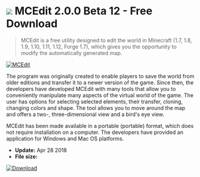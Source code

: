# ![](https://cdn.softexe.net/static/icon/b/mcedit-10332.png) MCEdit 2.0.0 Beta 12 - Free Download

> MCEdit is a free utility designed to edit the world in Minecraft (1.7, 1.8, 1.9, 1.10, 1.11, 1.12, Forge 1.7), which gives you the opportunity to modify the automatically generated map.

[![MCEdit](https://gallery.dpcdn.pl/imgc/Tools/82134/g_-_420x350_1.5_-_x944a7418-c184-40f5-80a3-1137bc72277b.png)](https://softexe.net/win/games-entertainment/other/mcedit:pRccb.html)

The program was originally created to enable players to save the world from older editions and transfer it to a newer version of the game. Since then, the developers have developed MCEdit with many tools that allow you to conveniently manipulate many aspects of the virtual world of the game. The user has options for selecting selected elements, their transfer, cloning, changing colors and shape. The tool allows you to move around the map and offers a two-, three-dimensional view and a bird's eye view.
 
 
 MCEdit has been made available in a portable (portable) format, which does not require installation on a computer. The developers have provided an application for Windows and Mac OS platforms.


- **Update:** Apr 28 2018
- **File size:** 

[![Download](https://cdn.softexe.net/static/img/download.png)](https://softexe.net/win/games-entertainment/other/mcedit:pRccb.html)

